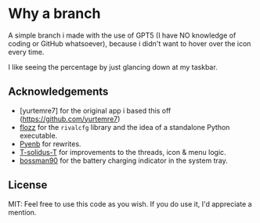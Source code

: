 # Why a branch

A simple branch i made with the use of GPT5 (I have NO knowledge of coding or GitHub whatsoever), because i didn't want to hover over the icon every time.

I like seeing the percentage by just glancing down at my taskbar. 

## Acknowledgements

- [yurtemre7] for the original app i based this off (https://github.com/yurtemre7)
- [flozz](https://github.com/flozz) for the `rivalcfg` library and the idea of a standalone Python executable.
- [Pyenb](https://github.com/Pyenb) for rewrites.
- [T-solidus-T](https://github.com/T-solidus-T) for improvements to the threads, icon & menu logic.
- [bossman90](https://github.com/bossman90) for the battery charging indicator in the system tray.

## License

MIT: Feel free to use this code as you wish. If you do use it, I'd appreciate a mention.
